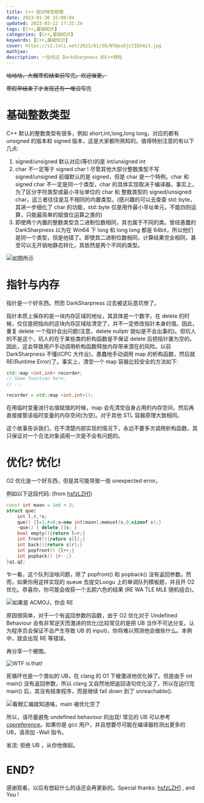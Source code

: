 ```yaml
---
title: C++ 部分特性梳理
date: 2023-01-30 15:09:04
updated: 2023-03-12 17:31:24
tags: [C++,基础知识]
categories: [C++,基础知识]
keywords: [C++,基础知识]
cover: https://s2.loli.net/2023/01/30/NTQevOjLCIDX4z3.jpg
mathjax:
description: 一些坑过 DarkSharpness 的C++特性
---
```

~~咕咕咕，大概寒假结束前写完。欢迎催更。~~

~~寒假早结束了才发现还有一堆没写完~~

# 基础整数类型

C++ 默认的整数类型有很多，例如 short,int,long,long long，对应的都有 unsigned 的版本和 signed 版本，这是大家都所熟知的。值得特别注意的有以下几点:

1. signed/unsigned 默认对应(等价)的是 int/unsigned int
2. char 不一定等于 signed char ! 尽管其他大部分整数类型不写 signed/unsigned 前缀默认的是 signed，但是 char 是一个特例。char 和 signed char 不一定是同一个类型，char 的具体实现取决于编译器。事实上，为了区分字符类型或最小寻址单位的 char 和 整数类型的 signed/unsigned char，这三者往往是互不相同的内置类型。(感兴趣的可以去查查 std::byte，其进一步细化了 char 的功能，std::byte 仅是用作最小寻址单元，不能四则运算，只能最简单的赋值位运算之类的)
3. 即使两个内置的整数类型含二进制位数相同，其也属于不同的类。曾经愚蠢的 DarkSharpness 以为在 Win64 下 long 和 long long 都是 64bit，所以他们是同一个类型，但是他错了。即使其二进制位数相同，计算结果完全相同，甚至可以无开销地静态转化，其依然是两个不同的类型。

![如图所示](https://s2.loli.net/2023/03/12/K7RnAjB5eFX8lwN.png)

# 指针与内存

指针是一个好东西。然而 DarkSharpness 过去被这玩意坑惨了。

指针本质上保存的是一块内存区域的地址，其具体是一个数字。在 delete 的时候，仅仅是把指向的这块内存区域给清空了，并不一定修改指针本身的值。因此，重复 delete 一个指针会出问题(注意，delete nullptr 貌似是不会出事的)。但坑人的不是这个，坑人的在于某些类的析构函数是不保证 delete 后把指针置为空的。因此，这会导致用户手动调用析构函数释放内存带来潜在的风险。以前 DarkSharpness 不懂(ICPC 大作业)，愚蠢地手动调用 map 的析构函数，然后就 RE(Runtime Error)了。事实上，清空一个 map 容器比较安全的方法如下:

```C++
std::map <int,int> recorder;
// Some function here. 
// ...

recorder = std::map <int,int>();
```

在用临时变量进行右值赋值的时候，map 会先清空自身占用的内存空间，然后再直接接管该临时变量的内存空间(为空)。对于其他 STL 容器原理大致相同。


这个故事告诉我们，在不清楚内部实现的情况下，永远不要多次调用析构函数，其只保证对一个合法对象调用一次是不会有问题的。

# 优化? 忧化!

O2 优化是一个好东西，但是其可能导致一些 unexpected error。

例如以下这段代码: (from [hsfzLZH1](https://github.com/hsfzLZH1))

```C++
const int maxn = 1e6 + 3;
struct que{
    int l,r,*s;
    que() {l=1;r=0;s=new int[maxn];memset(s,0,sizeof s);}
    ~que() { delete []s; }
    bool empty(){return l>r;}
    int front(){return s[l];}
    int back(){return s[r];}
    int popfront() {l++;}
    int popback() {r--;}
}q1,q2;
```

乍一看，这个队列没啥问题，除了 popfront() 和 popback() 没有返回参数。然而，如果你用这样实现的 queue 去提交Luogu 上的单调队列模板题，并且开 O2 优化。恭喜你，你可能会收获一个五颜六色的结果 (RE WA TLE MLE 随机组合)。

![如果是 ACMOJ，你会 RE ](https://s2.loli.net/2023/03/12/tIQf1nlkxgBabLr.png)

原因很简单，对于一个有返回参数的函数，由于 O2 优化对于 Undefined Behaviour 会有非常逆天而激进的优化(比较常见的是把 UB 当作不可达分支，认为程序员会保证不会产生导致 UB 的 input)，你将难以预测他会做些什么。本例中，就会出现 RE 等错误。

再分享一个梗图。

![WTF is that!](https://s2.loli.net/2023/03/12/BZldImL63AQnsFc.png)

死循环也是一个类似的 UB，在 clang 的 O1 下被激进地优化掉了。但是由于 int main() 没有返回参数，所以 clang 又自然地把返回语句优化没了，所以在运行完 main() 后，其没有结束程序，而是继续 fall down 到了 unreachable().

![看眼汇编就知道咯，main 被优化空了](https://s2.loli.net/2023/03/12/izS8gbRTyMIteKO.png)

所以，请尽量避免 undefined behaviour 的出现! 常见的 UB 可以参考 [cppreference](https://en.cppreference.com/w/cpp/language/ub)。如果你是 gcc 用户，并且想要尽可能在编译器检测出更多的 UB，请添加 -Wall 指令。

省流: 拒绝 UB ，从你他做起。

# END?

感谢观看，以后有想起什么的话还会再更新的。Special thanks: [hsfzLZH1](https://github.com/hsfzLZH1) , and You !
